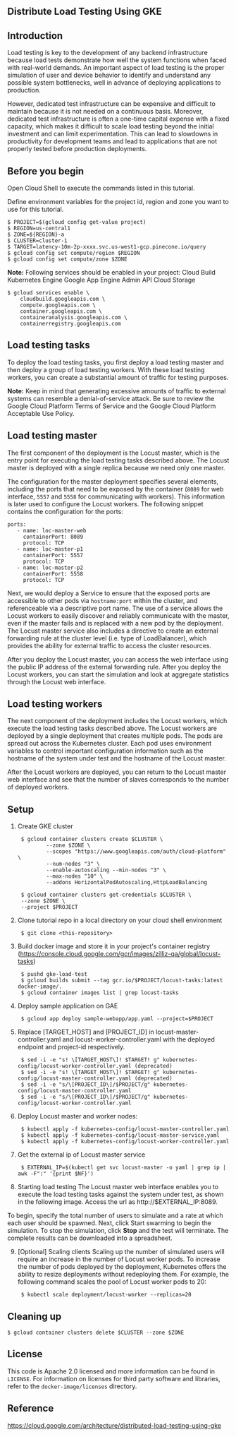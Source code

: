 ## Distribute Load Testing Using GKE

## Introduction

Load testing is key to the development of any backend infrastructure because load tests demonstrate how well the system functions when faced with real-world demands. An important aspect of load testing is the proper simulation of user and device behavior to identify and understand any possible system bottlenecks, well in advance of deploying applications to production.

However, dedicated test infrastructure can be expensive and difficult to maintain because it is not needed on a continuous basis. Moreover, dedicated test infrastructure is often a one-time capital expense with a fixed capacity, which makes it difficult to scale load testing beyond the initial investment and can limit experimentation. This can lead to slowdowns in productivity for development teams and lead to applications that are not properly tested before production deployments.

## Before you begin

Open Cloud Shell to execute the commands listed in this tutorial.

Define environment variables for the project id, region and zone you want to use for this tutorial.

    $ PROJECT=$(gcloud config get-value project)
    $ REGION=us-central1
    $ ZONE=${REGION}-a
    $ CLUSTER=cluster-1
    $ TARGET=latency-10m-2p-xxxx.svc.us-west1-gcp.pinecone.io/query
    $ gcloud config set compute/region $REGION 
    $ gcloud config set compute/zone $ZONE

**Note:** Following services should be enabled in your project:
Cloud Build
Kubernetes Engine
Google App Engine Admin API 
Cloud Storage

    $ gcloud services enable \
        cloudbuild.googleapis.com \
        compute.googleapis.com \
        container.googleapis.com \
        containeranalysis.googleapis.com \
        containerregistry.googleapis.com 

## Load testing tasks

To deploy the load testing tasks, you first deploy a load testing master and then deploy a group of load testing workers. With these load testing workers, you can create a substantial amount of traffic for testing purposes. 

**Note:** Keep in mind that generating excessive amounts of traffic to external systems can resemble a denial-of-service attack. Be sure to review the Google Cloud Platform Terms of Service and the Google Cloud Platform Acceptable Use Policy.

## Load testing master

The first component of the deployment is the Locust master, which is the entry point for executing the load testing tasks described above. The Locust master is deployed with a single replica because we need only one master. 

The configuration for the master deployment specifies several elements, including the ports that need to be exposed by the container (`8089` for web interface, `5557` and `5558` for communicating with workers). This information is later used to configure the Locust workers. The following snippet contains the configuration for the ports:

    ports:
       - name: loc-master-web
         containerPort: 8089
         protocol: TCP
       - name: loc-master-p1
         containerPort: 5557
         protocol: TCP
       - name: loc-master-p2
         containerPort: 5558
         protocol: TCP

Next, we would deploy a Service to ensure that the exposed ports are accessible to other pods via `hostname:port` within the cluster, and referenceable via a descriptive port name. The use of a service allows the Locust workers to easily discover and reliably communicate with the master, even if the master fails and is replaced with a new pod by the deployment. The Locust master service also includes a directive to create an external forwarding rule at the cluster level (i.e. type of LoadBalancer), which provides the ability for external traffic to access the cluster resources. 

After you deploy the Locust master, you can access the web interface using the public IP address of the external forwarding rule. After you deploy the Locust workers, you can start the simulation and look at aggregate statistics through the Locust web interface.

## Load testing workers

The next component of the deployment includes the Locust workers, which execute the load testing tasks described above. The Locust workers are deployed by a single deployment that creates multiple pods. The pods are spread out across the Kubernetes cluster. Each pod uses environment variables to control important configuration information such as the hostname of the system under test and the hostname of the Locust master. 

After the Locust workers are deployed, you can return to the Locust master web interface and see that the number of slaves corresponds to the number of deployed workers.

## Setup

1. Create GKE cluster

        $ gcloud container clusters create $CLUSTER \
                --zone $ZONE \
                --scopes "https://www.googleapis.com/auth/cloud-platform" \
                --num-nodes "3" \
                --enable-autoscaling --min-nodes "3" \
                --max-nodes "10" \
                --addons HorizontalPodAutoscaling,HttpLoadBalancing

        $ gcloud container clusters get-credentials $CLUSTER \
        --zone $ZONE \
        --project $PROJECT

2. Clone tutorial repo in a local directory on your cloud shell environment

        $ git clone <this-repository>

3. Build docker image and store it in your project's container registry (https://console.cloud.google.com/gcr/images/zilliz-qa/global/locust-tasks)

        $ pushd gke-load-test
        $ gcloud builds submit --tag gcr.io/$PROJECT/locust-tasks:latest docker-image/.
        $ gcloud container images list | grep locust-tasks

4. Deploy sample application on GAE

        $ gcloud app deploy sample-webapp/app.yaml --project=$PROJECT

5. Replace [TARGET_HOST] and [PROJECT_ID] in locust-master-controller.yaml and locust-worker-controller.yaml with the deployed endpoint and project-id respectively. 

        $ sed -i -e "s! \[TARGET_HOST\]! $TARGET! g" kubernetes-config/locust-worker-controller.yaml (deprecated)
        $ sed -i -e "s! \[TARGET_HOST\]! $TARGET! g" kubernetes-config/locust-master-controller.yaml (deprecated)
        $ sed -i -e "s/\[PROJECT_ID\]/$PROJECT/g" kubernetes-config/locust-master-controller.yaml
        $ sed -i -e "s/\[PROJECT_ID\]/$PROJECT/g" kubernetes-config/locust-worker-controller.yaml

6. Deploy Locust master and worker nodes:

        $ kubectl apply -f kubernetes-config/locust-master-controller.yaml
        $ kubectl apply -f kubernetes-config/locust-master-service.yaml
        $ kubectl apply -f kubernetes-config/locust-worker-controller.yaml

7. Get the external ip of Locust master service 

        $ EXTERNAL_IP=$(kubectl get svc locust-master -o yaml | grep ip | awk -F":" '{print $NF}')

8. Starting load testing
The Locust master web interface enables you to execute the load testing tasks against the system under test, as shown in the following image. Access the url as http://$EXTERNAL_IP:8089.

To begin, specify the total number of users to simulate and a rate at which each user should be spawned. Next, click Start swarming to begin the simulation. To stop the simulation, click **Stop** and the test will terminate. The complete results can be downloaded into a spreadsheet. 

9. [Optional] Scaling clients
Scaling up the number of simulated users will require an increase in the number of Locust worker pods. To increase the number of pods deployed by the deployment, Kubernetes offers the ability to resize deployments without redeploying them. For example, the following command scales the pool of Locust worker pods to 20:

        $ kubectl scale deployment/locust-worker --replicas=20

## Cleaning up

    $ gcloud container clusters delete $CLUSTER --zone $ZONE

## License

This code is Apache 2.0 licensed and more information can be found in `LICENSE`. For information on licenses for third party software and libraries, refer to the `docker-image/licenses` directory.

## Reference
https://cloud.google.com/architecture/distributed-load-testing-using-gke

